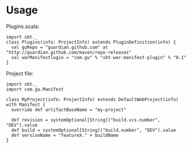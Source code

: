 Usage
=====

Plugins.scala:

    import sbt._
    class Plugins(info: ProjectInfo) extends PluginDefinition(info) {
      val guRepo = "guardian.github.com" at "http://guardian.github.com/maven/repo-releases"
      val warManifestlugin = "com.gu" % "sbt-war-manifest-plugin" % "0.1"
    }

Project file:

    import sbt._
    import com.gu.Manifest

    class MyProject(info: ProjectInfo) extends DefaultWebProject(info) with Manifest {
      override def artifactBaseName = "my-project"

      def revision = systemOptional[String]("build.vcs.number", "DEV").value
      def build = systemOptional[String]("build.number", "DEV").value
      def versionName = "featureX." + buildName
    }


